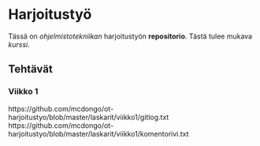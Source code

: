 <h1>Harjoitustyö</h1>

Tässä on *ohjelmistotekniikan* harjoitustyön **repositorio**.
Tästä tulee mukava *kurssi*.

<h2>Tehtävät</h2>
<h3>Viikko 1</h3>
https://github.com/mcdongo/ot-harjoitustyo/blob/master/laskarit/viikko1/gitlog.txt
https://github.com/mcdongo/ot-harjoitustyo/blob/master/laskarit/viikko1/komentorivi.txt

